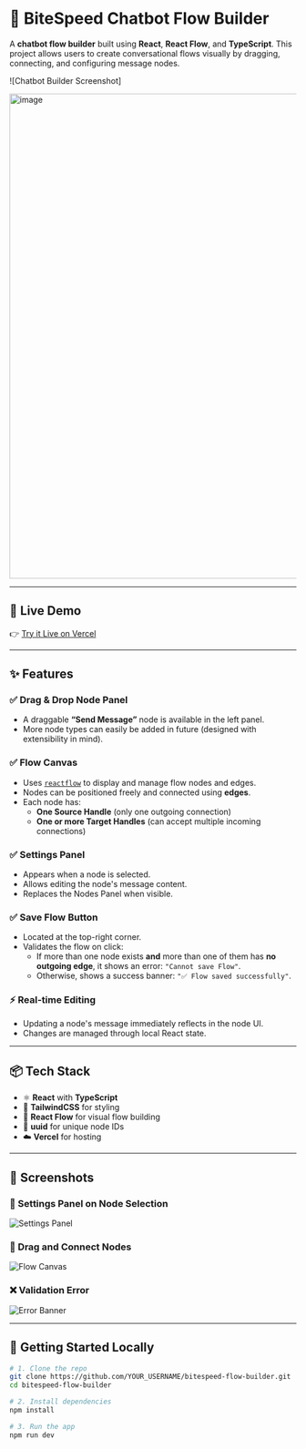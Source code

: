 # 🧠 BiteSpeed Chatbot Flow Builder

A **chatbot flow builder** built using **React**, **React Flow**, and **TypeScript**. This project allows users to create conversational flows visually by dragging, connecting, and configuring message nodes.

![Chatbot Builder Screenshot]

<img width="1913" height="852" alt="image" src="https://github.com/user-attachments/assets/561e76f7-7222-4f11-8144-d61613991642" />


---

## 🔗 Live Demo

👉 [Try it Live on Vercel](https://bitespeed-flow-builder.vercel.app)

---

## ✨ Features

### ✅ Drag & Drop Node Panel
- A draggable **“Send Message”** node is available in the left panel.
- More node types can easily be added in future (designed with extensibility in mind).

### ✅ Flow Canvas
- Uses [`reactflow`](https://reactflow.dev/) to display and manage flow nodes and edges.
- Nodes can be positioned freely and connected using **edges**.
- Each node has:
  - **One Source Handle** (only one outgoing connection)
  - **One or more Target Handles** (can accept multiple incoming connections)

### ✅ Settings Panel
- Appears when a node is selected.
- Allows editing the node's message content.
- Replaces the Nodes Panel when visible.

### ✅ Save Flow Button
- Located at the top-right corner.
- Validates the flow on click:
  - If more than one node exists **and** more than one of them has **no outgoing edge**, it shows an error: `"Cannot save Flow"`.
  - Otherwise, shows a success banner: `"✅ Flow saved successfully"`.

### ⚡ Real-time Editing
- Updating a node's message immediately reflects in the node UI.
- Changes are managed through local React state.

---

## 📦 Tech Stack

- ⚛️ **React** with **TypeScript**
- 🎨 **TailwindCSS** for styling
- 🧩 **React Flow** for visual flow building
- 🔁 **uuid** for unique node IDs
- ☁️ **Vercel** for hosting

---

## 📸 Screenshots

### 🔧 Settings Panel on Node Selection
![Settings Panel](./screenshots/settings-panel.png)

### 🧩 Drag and Connect Nodes
![Flow Canvas](./screenshots/flow-builder.png)

### ❌ Validation Error
![Error Banner](./screenshots/error-banner.png)

---

## 🚀 Getting Started Locally

```bash
# 1. Clone the repo
git clone https://github.com/YOUR_USERNAME/bitespeed-flow-builder.git
cd bitespeed-flow-builder

# 2. Install dependencies
npm install

# 3. Run the app
npm run dev
